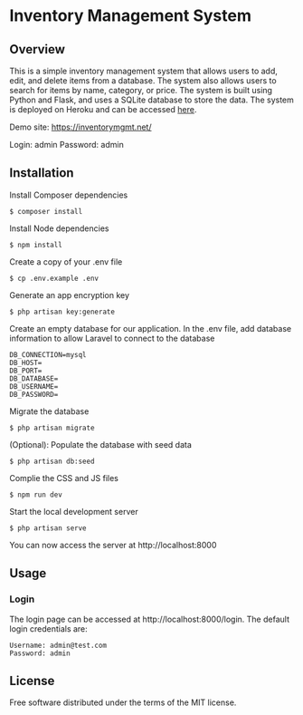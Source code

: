 # Inventory Management System


## Overview

This is a simple inventory management system that allows users to add, edit, and delete items from a database. The system also allows users to search for items by name, category, or price. The system is built using Python and Flask, and uses a SQLite database to store the data. The system is deployed on Heroku and can be accessed [here](https://inventory-management-system-1.herokuapp.com/).

Demo site: https://inventorymgmt.net/

Login: admin
Password: admin

## Installation

Install Composer dependencies

    $ composer install 

Install Node dependencies

    $ npm install

Create a copy of your .env file

    $ cp .env.example .env

Generate an app encryption key

    $ php artisan key:generate

Create an empty database for our application. In the .env file, add database information to allow Laravel to connect to the database

    DB_CONNECTION=mysql
    DB_HOST=
    DB_PORT=
    DB_DATABASE=
    DB_USERNAME=
    DB_PASSWORD=

Migrate the database

    $ php artisan migrate

(Optional): Populate the database with seed data

    $ php artisan db:seed

Complie the CSS and JS files

    $ npm run dev

Start the local development server

    $ php artisan serve

You can now access the server at http://localhost:8000

## <a name="usage"></a>Usage

### <a name="login"></a>Login

The login page can be accessed at http://localhost:8000/login. The default login credentials are:

    Username: admin@test.com
    Password: admin


## <a name="license"></a>License

Free software distributed under the terms of the MIT license.